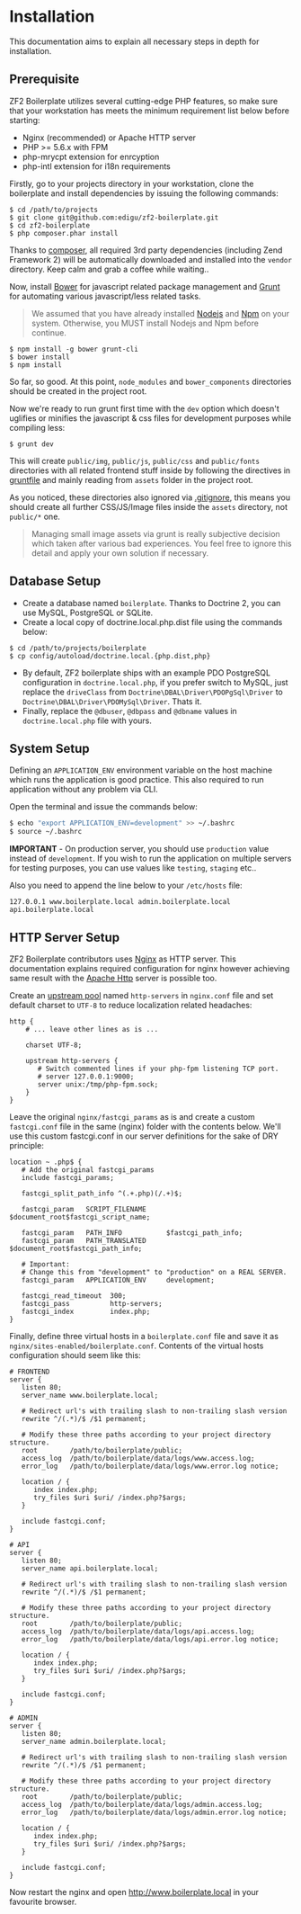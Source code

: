 # Installation
This documentation aims to explain all necessary steps in depth for installation.

## Prerequisite
ZF2 Boilerplate utilizes several cutting-edge PHP features, so make sure that your workstation has meets the minimum requirement list below before starting:

 - Nginx (recommended) or Apache HTTP server
 - PHP >= 5.6.x with FPM
 - php-mrycpt extension for enrcyption
 - php-intl extension for i18n requirements

Firstly, go to your projects directory in your workstation, clone the boilerplate and install dependencies by issuing the following commands:

```
$ cd /path/to/projects
$ git clone git@github.com:edigu/zf2-boilerplate.git
$ cd zf2-boilerplate
$ php composer.phar install
```

Thanks to [composer](https://getcomposer.org/), all required 3rd party dependencies (including Zend Framework 2) will be automatically downloaded and installed into the `vendor` directory. Keep calm and grab a coffee while waiting..
 
Now, install [Bower](https://github.com/bower/bower) for javascript related package management and [Grunt](http://gruntjs.com/) for automating various javascript/less related tasks.

> We assumed that you have already installed [Nodejs](https://nodejs.org/) and [Npm](https://docs.npmjs.com/) on your system. Otherwise, you MUST install Nodejs and Npm before continue.

```
$ npm install -g bower grunt-cli
$ bower install
$ npm install
```

So far, so good. At this point, `node_modules` and `bower_components` directories should be created in the project root.

Now we're ready to run grunt first time with the `dev` option which doesn't uglifies or minifies the javascript & css files for development purposes while compiling less:

```
$ grunt dev
```

This will create `public/img`, `public/js`, `public/css` and `public/fonts` directories with all related frontend stuff inside by following the directives in [gruntfile](/gruntfile.js) and mainly reading from `assets` folder in the project root.

As you noticed, these directories also ignored via [.gitignore](/.gitignore), this means you should create all further CSS/JS/Image files inside the `assets`  directory, not `public/*` one.

> Managing small image assets via grunt is really subjective decision which taken after various bad experiences. You feel free to ignore this detail and apply your own solution if necessary.

## Database Setup
 - Create a database named `boilerplate`. Thanks to Doctrine 2, you can use MySQL, PostgreSQL or SQLite.
 - Create a local copy of doctrine.local.php.dist file using the commands below:

```
$ cd /path/to/projects/boilerplate
$ cp config/autoload/doctrine.local.{php.dist,php}
```
 - By default, ZF2 boilerplate ships with an example PDO PostgreSQL configuration in `doctrine.local.php`, if you prefer switch to MySQL, just replace the `driveClass` from `Doctrine\DBAL\Driver\PDOPgSql\Driver` to `Doctrine\DBAL\Driver\PDOMySql\Driver`. Thats it.
 - Finally, replace the `@dbuser`, `@dbpass` and `@dbname` values in `doctrine.local.php` file with yours.
 
## System Setup
Defining an `APPLICATION_ENV` environment variable on the host machine which runs the application is good practice. This also required to run application without any problem via CLI.

Open the terminal and issue the commands below:

```sh
$ echo "export APPLICATION_ENV=development" >> ~/.bashrc
$ source ~/.bashrc
```

**IMPORTANT** - On production server, you should use `production` value instead of `development`. If you wish to run the application on multiple servers for testing purposes, you can use values like `testing`, `staging` etc..

Also you need to append the line below to your `/etc/hosts` file:

```
127.0.0.1 www.boilerplate.local admin.boilerplate.local api.boilerplate.local
```

## HTTP Server Setup
ZF2 Boilerplate contributors uses [Nginx](http://nginx.org/en/) as HTTP server. This documentation explains required configuration for nginx however achieving same result with the [Apache Http](https://httpd.apache.org/) server is possible too.

Create an [upstream pool](http://nginx.org/en/docs/http/ngx_http_upstream_module.html) named `http-servers` in `nginx.conf` file and set default charset to `UTF-8` to reduce localization related headaches:
 
```
http {
    # ... leave other lines as is ...

    charset UTF-8;

    upstream http-servers {
       # Switch commented lines if your php-fpm listening TCP port.
       # server 127.0.0.1:9000;
       server unix:/tmp/php-fpm.sock;
    }
}
```

Leave the original `nginx/fastcgi_params` as is and create a custom `fastcgi.conf` file in the same (nginx) folder with the contents below. We'll use this custom fastcgi.conf in our server definitions for the sake of DRY principle:

 ```
location ~ .php$ {
    # Add the original fastcgi_params
    include fastcgi_params;

    fastcgi_split_path_info ^(.+.php)(/.+)$;

    fastcgi_param   SCRIPT_FILENAME     $document_root$fastcgi_script_name;

    fastcgi_param   PATH_INFO           $fastcgi_path_info;
    fastcgi_param   PATH_TRANSLATED     $document_root$fastcgi_path_info;

    # Important:
    # Change this from "development" to "production" on a REAL SERVER.
    fastcgi_param   APPLICATION_ENV     development;
 
    fastcgi_read_timeout  300;
    fastcgi_pass          http-servers;
    fastcgi_index         index.php;
}
```

Finally, define three virtual hosts in a `boilerplate.conf` file and save it as `nginx/sites-enabled/boilerplate.conf`. Contents of the virtual hosts configuration should seem like this:

```
# FRONTEND
server {
   listen 80;
   server_name www.boilerplate.local;

   # Redirect url's with trailing slash to non-trailing slash version
   rewrite ^/(.*)/$ /$1 permanent;

   # Modify these three paths according to your project directory structure.
   root        /path/to/boilerplate/public;
   access_log  /path/to/boilerplate/data/logs/www.access.log;
   error_log   /path/to/boilerplate/data/logs/www.error.log notice;

   location / {
      index index.php;
      try_files $uri $uri/ /index.php?$args;
   }
 
   include fastcgi.conf;
}

# API
server {
   listen 80;
   server_name api.boilerplate.local;

   # Redirect url's with trailing slash to non-trailing slash version
   rewrite ^/(.*)/$ /$1 permanent;

   # Modify these three paths according to your project directory structure.
   root        /path/to/boilerplate/public;
   access_log  /path/to/boilerplate/data/logs/api.access.log;
   error_log   /path/to/boilerplate/data/logs/api.error.log notice;

   location / {
      index index.php;
      try_files $uri $uri/ /index.php?$args;
   }
 
   include fastcgi.conf;
}

# ADMIN
server {
   listen 80;
   server_name admin.boilerplate.local;

   # Redirect url's with trailing slash to non-trailing slash version
   rewrite ^/(.*)/$ /$1 permanent;

   # Modify these three paths according to your project directory structure.
   root        /path/to/boilerplate/public;
   access_log  /path/to/boilerplate/data/logs/admin.access.log;
   error_log   /path/to/boilerplate/data/logs/admin.error.log notice;

   location / {
      index index.php;
      try_files $uri $uri/ /index.php?$args;
   }
 
   include fastcgi.conf;
}
```

Now restart the nginx and open http://www.boilerplate.local in your favourite browser.